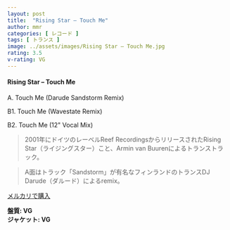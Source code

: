 ```yaml
---
layout: post
title:  "Rising Star – Touch Me"
author: mmr
categories: [ レコード ]
tags: [ トランス ]
image: ../assets/images/Rising Star – Touch Me.jpg
rating: 3.5
v-rating: VG
---
```


#### Rising Star – Touch Me

A. Touch Me (Darude Sandstorm Remix)

B1. Touch Me (Wavestate Remix)

B2. Touch Me (12" Vocal Mix)

> 2001年にドイツのレーベルReef RecordingsからリリースされたRising Star（ライジングスター）こと、Armin van Buurenによるトランストラック。

> A面はトラック「Sandstorm」が有名なフィンランドのトランスDJ Darude（ダルード）によるremix。

[メルカリで購入](https://jp.mercari.com/item/m98006616824)

<div class="mt-4 mb-4 d-flex align-items-center">
<strong class="mr-1">盤質: VG</strong>
</div>
<div class="mt-4 mb-4 d-flex align-items-center">
<strong class="mr-1">ジャケット: VG</strong>
</div>
